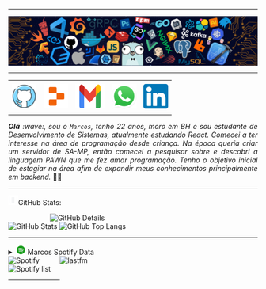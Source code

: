 -----

<div>
<img align="center" alt="Header" src="https://github.com/MarcosPauloRib/MarcosPauloRib/blob/main/img/header.png"/>
</div>

-----

<div align="center">
<table>
<tr>
 <td align="center" colspan="11"></td>
</tr> 
<tr>
<td><a href="https://github.com/MarcosPauloRib" target="_blank"><img src="https://github.com/MarcosPauloRib/MarcosPauloRib/blob/main/img/github4.png" width="50px" height="50px"/></a>
</td>
<td><a href="https://replit.com/@MarcosPauloRib"><img src="https://github.com/MarcosPauloRib/MarcosPauloRib/blob/main/img/replit2.png" width="50px" height="50px"/></a>
</td>
<td><a href="mailto:marcospaulorib.dev@hotmail.com" target="_blank"><img src="https://github.com/MarcosPauloRib/MarcosPauloRib/blob/main/img/gmail2.png" width="60px" height="50px"/></a>
</td>
<td><a href="https://wa.me/5531997482513" target="_blank"><img src="https://github.com/MarcosPauloRib/MarcosPauloRib/blob/main/img/wpp.png" width="50px" height="50px"/></a>
</td>
<!--<td><a href="https://www.instagram.com/joaopauloaramuni/" target="_blank"><img src="https://github.com/MarcosPauloRib" width="50px" height="50px"/></a>
</td>-->
<td><a href="https://www.linkedin.com/in/marcospaulo-r/" target="_blank"><img src="https://github.com/MarcosPauloRib/MarcosPauloRib/blob/main/img/linkedin2.png" width="50px" height="50px"/></a>
</td>
<!--<td><a href="http://lattes.cnpq.br/1208427665892059" target="_blank"><img src="https://github.com/MarcosPauloRib" width="50px" height="50px"/></a>
</td>-->
<!--<td><a href="https://slack.com/app_redirect?channel=UVD9N6VCL"><img src="https://github.com/MarcosPauloRib" width="50px" height="50px"/></a>
</td>-->
<!--<td><a href="https://discordapp.com/users/959151773728251914" target="_blank"><img src="https://github.com/MarcosPauloRib" width="50px" height="50px"/></a>
</td>-->
<!--<td><a href="https://www.skoob.com.br/perfil/Aramuni" target="_blank"><img src="https://github.com/MarcosPauloRib" width="50px" height="50px"/></a>
</td>-->
<!--<td><a href="https://scholar.google.com.br/citations?user=OARYxSYAAAAJ&hl=pt-BR&oi=ao" target="_blank"><img src="https://github.com/MarcosPauloRib" width="50px" height="50px"/></a>
</td>-->
<!--<td><a href="https://calendly.com/aramuni/" target="_blank"><img src="https://github.com/MarcosPauloRib" width="50px" height="50px"/></a>
</td>-->
</tr>
<tr>
 <td align="center" colspan="11"></td>
</tr> 
</table>

</div>
<div align="justify">
<i><b>Olá</b> :wave:, sou o <code>Marcos</code>, tenho 22 anos, moro em BH e sou estudante de Desenvolvimento de Sistemas, atualmente estudando React. Comecei a ter interesse na área de programação desde criança. Na época queria criar um servidor de SA-MP, então comecei a pesquisar sobre e descobri a linguagem PAWN que me fez amar programação. Tenho o objetivo inicial de estagiar na área afim de expandir meus conhecimentos principalmente em backend.</i> 👨‍🎓<br />
</div>

<!--
-----

<div>
<div>
<img align="right" alt="GIF" src="https://github.com/MarcosPauloRib/MarcosPauloRib/blob/main/img/dev.gif" width="340px" height="520px"/>
</div>

<img height="20" alt="GIF" src="https://github.com/joaopauloaramuni/joaopauloaramuni/blob/main/img/soulgem.gif?raw=true"/>Meus interesses pessoais:

<div align="justify">
<p> 
- :man_teacher: &nbsp; Na <a href="https://newtonpaiva.br/" target="_blank">Newton Paiva</a>, sou <code>professor</code> da Ciência da Computação, <br />Sistemas de Informação e Análise e Desenvolvimento de Sistemas.<br />
- :mortar_board: &nbsp; Na <a href="https://www.pucminas.br/" target="_blank">PUC Minas</a>, sou <code>professor</code> nos cursos de Engenharia de <br />Software e Ciência da Computação.<br />
- :necktie: &nbsp; Na <a href="https://in8.com.br/" target="_blank">IN8</a>, atuei como <code>Tech Manager</code>, responsável pela liderança de<br /> squads de devs de múltiplos projetos para o mercado de milhas aéreas. :airplane:<br />
- :briefcase: &nbsp; Na <a href="https://www.betrybe.com/" target="_blank">Trybe</a>, atuei como <code>Tech Lead</code> de Currículo, Liderança de Instrução<br /> e Especialista em Instrução de Tecnologia. Ministrei aulas de Ciência<br /> da Computação para a primeira turma da escola. :man_teacher:<br />
- :man_teacher: &nbsp; Também fui professor de Arquitetura de Software na <a href="https://www.xpeducacao.com.br/" target="_blank">XP Educação</a><br /> e de Ciência da Computação na <a href="http://www.fumec.br/" target="_blank">Universidade FUMEC</a>.<br />
- :trophy: &nbsp; Fui o professor destaque do curso de Sistemas de Informação<br /> da <a href="https://newtonpaiva.br/" target="_blank">Newton Paiva</a> no segundo semestre de 2023.<br />
- :atom: &nbsp; Sou entusiasta da Linguagem C, veja alguns códigos que fiz <a href="https://github.com/joaopauloaramuni/c" target="_blank">aqui</a>.<br />(Você já viu código recursivo em C em <a href="https://github.com/joaopauloaramuni/c/blob/main/Aramuni.c" target="_blank">uma linha</a>? :thinking:)<br />
- :memo: &nbsp; Veja alguns artigos que publiquei <a href="https://scholar.google.com.br/citations?user=OARYxSYAAAAJ&hl=pt-BR&oi=ao" target="_blank">aqui</a>.<br />
- :books: &nbsp; Acesse os livros que já li ou estou lendo <a href="https://www.skoob.com.br/perfil/Aramuni" target="_blank">aqui</a>.<br />
- :soccer: &nbsp; Sou atleticano, torço para o <a href="https://www.arenamrv.com.br/" target="_blank">galão</a>. :rooster:<br />
- :basketball: &nbsp; Meus hobbies são <a href="https://muonline.webzen.com/pt" target="_blank">Mu online</a>, <a href="https://www.demolidores.com.br/" target="_blank">Tibia</a>, <a href="https://olympico.com.br/esportes/basquete/" target="_blank">basquete</a>, violão e guitarra.<br />
- :speech_balloon: &nbsp; Pergunte-me sobre qualquer coisa, adoro ajudar pessoas.<br />
- :mailbox: &nbsp; Para me encontrar, esse é meu <a href="mailto:joaopauloaramuni@gmail.com" target="_blank">e-mail</a> pessoal.<br />
- :calendar: &nbsp; Essa é minha <a href="https://calendly.com/aramuni/30min" target="_blank">agenda</a> se quiser marcar um horário para falarmos.<br />
- :page_facing_up: &nbsp; Veja meu <a href="http://lattes.cnpq.br/1208427665892059" target="_blank">Currículo Lattes</a> para mais informações.
</p>
</div>
</div>

-->
-----

<img height="20" alt="GIF" src="https://github.com/MarcosPauloRib/MarcosPauloRib/blob/main/img/graphic.gif"/>GitHub Stats:

<div>
<img align="right" alt="GitHub Details" width="420px" src="http://github-profile-summary-cards.vercel.app/api/cards/profile-details?username=MarcosPauloRib&theme=github_dark"/>
<!--- <img alt="GitHub Commits" width="200px" src="http://github-profile-summary-cards.vercel.app/api/cards/productive-time?username=MarcosPauloRib&theme=github_dark"/> -->
<img alt="GitHub Stats" width="200px" src="http://github-profile-summary-cards.vercel.app/api/cards/stats?username=MarcosPauloRib&theme=github_dark"/>
<img alt="GitHub Top Langs" width="200px" src="http://github-profile-summary-cards.vercel.app/api/cards/repos-per-language?username=MarcosPauloRib&theme=github_dark"/>
</div>

-----

<div>
<div>
<details>
<summary><img height="20" alt="GIF" src="https://github.com/MarcosPauloRib/MarcosPauloRib/blob/main/img/spotify.gif"/> Marcos Spotify Data</summary>
<img src="https://data-card-for-spotify.herokuapp.com/api/card?user_id=z2rheuakcem66y20eg0l6ql4k" alt="Data Card for Spotify">
</details>
</div>
<div>
<!-- <a href="https://twitter.com/joaoaramuni" target="_blank"><img align="right" width="400px" height="270px" alt="tweets" src="https://github-readme-twitter.gazf.vercel.app/api?id=joaoaramuni"/></a> -->
<a href="https://www.last.fm/pt/user/MarcosPauloRib" target="_blank"><img align="right" width="400px" height="270px" alt="lastfm" src="https://lastfm-recently-played.vercel.app/api?user=MarcosPauloRib&width=400"/></a>
</div>
<div>
<img alt="Spotify" width="200px" height="270px" src="https://spotify-github-profile.kittinanx.com/api/view?uid=z2rheuakcem66y20eg0l6ql4k&cover_image=true&theme=default&show_offline=false&background_color=121212&interchange=true&bar_color=53b14f&bar_color_cover=true"/> &nbsp; &nbsp; 
<img alt="Spotify list" width="200px" height="270px" src="https://spotify-recently-played-readme.vercel.app/api?user=z2rheuakcem66y20eg0l6ql4k&count=10"/>
</div>
<!--<div>
<details>
<summary>:headphones: :guitar: :drum:</summary>

[Charlie Brown Jr. - Céu Azul Ao Vivo - Chegou Quem Faltava](https://github.com/joaopauloaramuni/joaopauloaramuni/assets/58268075/c6568311-54c8-4c00-aced-26aacd69f8a1)

</details>
</div>
--> 
</div>

-----
